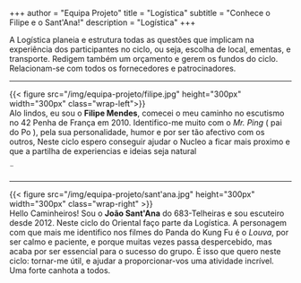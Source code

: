 +++
author = "Equipa Projeto"
title = "Logística"
subtitle = "Conhece o Filipe e o Sant'Ana!"
description = "Logística"
+++

A Logística planeia e estrutura todas as questões que implicam na experiência dos participantes no ciclo, ou seja, escolha de local, ementas, e transporte. Redigem também um orçamento e gerem os fundos do ciclo. Relacionam-se com todos os fornecedores e patrocinadores.

---

<!--more-->

{{< figure src="/img/equipa-projeto/filipe.jpg" height="300px" width="300px" class="wrap-left">}}
​  
Alo lindos, eu sou o **Filipe Mendes**, comecei o meu caminho no escutismo no 42 Penha de França em 2010.
Identifico-me muito com o _Mr. Ping_ ( pai do Po ), pela sua personalidade, humor e por ser tão afectivo com os outros,
Neste ciclo espero conseguir ajudar o Nucleo a ficar mais proximo e que a partilha de experiencias e ideias seja natural

¨

---

{{< figure src="/img/equipa-projeto/sant'ana.jpg" height="300px" width="300px" class="wrap-right" >}}
​  
Hello Caminheiros!
Sou o **João Sant'Ana** do 683-Telheiras e sou escuteiro desde 2012. Neste ciclo do Oriental faço parte da Logística.
A personagem com que mais me identifico nos filmes do Panda do Kung Fu é o _Louva_, por ser calmo e paciente, e porque muitas vezes passa despercebido, mas acaba por ser essencial para o sucesso do grupo. É isso que quero neste ciclo: tornar-me útil, e ajudar a proporcionar-vos uma atividade incrível. Uma forte canhota a todos.
​
